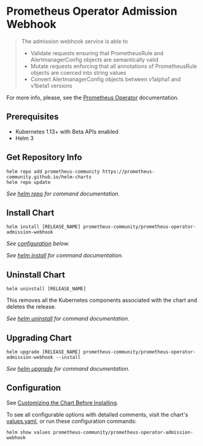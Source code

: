 # Prometheus Operator Admission Webhook

> The admission webhook service is able to
>
> - Validate requests ensuring that PrometheusRule and AlertmanagerConfig objects are semantically valid
> - Mutate requests enforcing that all annotations of PrometheusRule objects are coerced into string values
> - Convert AlertmanagerConfig objects between v1alpha1 and v1beta1 versions

For more info, please, see the [Prometheus Operator](https://prometheus-operator.dev/docs) documentation.

## Prerequisites

- Kubernetes 1.13+ with Beta APIs enabled
- Helm 3

## Get Repository Info
<!-- textlint-disable terminology -->
```console
helm repo add prometheus-community https://prometheus-community.github.io/helm-charts
helm repo update
```

_See [helm repo](https://helm.sh/docs/helm/helm_repo/) for command documentation._
<!-- textlint-enable -->
## Install Chart

```console
helm install [RELEASE_NAME] prometheus-community/prometheus-operator-admission-webhook
```

_See [configuration](#configuration) below._

_See [helm install](https://helm.sh/docs/helm/helm_install/) for command documentation._

## Uninstall Chart

```console
helm uninstall [RELEASE_NAME]
```

This removes all the Kubernetes components associated with the chart and deletes the release.

_See [helm uninstall](https://helm.sh/docs/helm/helm_uninstall/) for command documentation._

## Upgrading Chart

```console
helm upgrade [RELEASE_NAME] prometheus-community/prometheus-operator-admission-webhook --install
```

_See [helm upgrade](https://helm.sh/docs/helm/helm_upgrade/) for command documentation._

## Configuration

See [Customizing the Chart Before Installing](https://helm.sh/docs/intro/using_helm/#customizing-the-chart-before-installing).

To see all configurable options with detailed comments, visit the chart's [values.yaml](./values.yaml), or run these configuration commands:

```console
helm show values prometheus-community/prometheus-operator-admission-webhook
```
